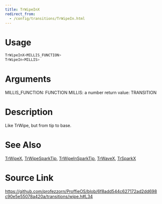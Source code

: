 ```yaml
---
title: TrWipeInX
redirect_from:
  - /config/transitions/TrWipeIn.html
---
```


# Usage
```cpp
TrWipeInX<MILLIS_FUNCTION>
TrWipeIn<MILLIS>
```

# Arguments
MILLIS_FUNCTION: FUNCTION
MILLIS: a number
return value: TRANSITION

# Description
Like TrWipe, but from tip to base.

# See Also
[TrWipeX](/config/transitions/TrWipeX.html), [TrWipeSparkTip](/config/transitions/TrWipeSparkTip.html), [TrWipeInSparkTip](/config/transitions/TrWipeInSparkTip.html), [TrWaveX](/config/transitions/TrWaveX.html), [TrSparkX](/config/transitions/TrSparkX.html)

# Source Link
https://github.com/profezzorn/ProffieOS/blob/6f8add544c627172ad2dd698c90e5e55078a420a/transitions/wipe.h#L34
